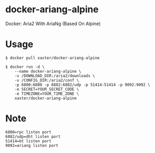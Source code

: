 # docker-ariang-alpine
Docker: Aria2 With AriaNg (Based On Alpine)

# Usage
```
$ docker pull xaster/docker-ariang-alpine

$ docker run -d \
    --name docker-ariang-alpine \
    -v /DOWNLOAD_DIR:/aria2/downloads \
    -v /CONFIG_DIR:/aria2/conf \
    -p 6800:6800 -p 6882:6882/udp -p 51414:51414 -p 9092:9092 \
    -e SECRET=YOUR_SECRET_CODE \
    -e TIMEZONE=YOUR_TIME_ZONE \
    xaster/docker-ariang-alpine
```

# Note
```
6800=rpc listen port
6882/udp=dht listen port
51414=bt listen port
9092=ariang listen port
```
